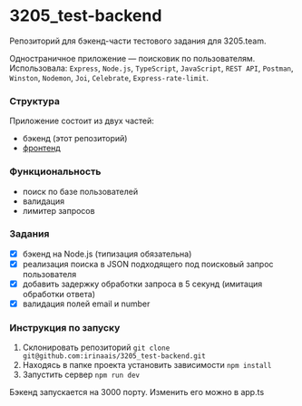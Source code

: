 # 3205_test-backend

Репозиторий для бэкенд-части тестового задания для 3205.team.

Одностраничное приложение — поисковик по пользователям.
Использовала: `Express`, `Node.js`, `TypeScript`, `JavaScript`, `REST API`, `Postman`, `Winston`, 
`Nodemon`, `Joi`, `Celebrate`, `Express-rate-limit`.

### Структура
Приложение состоит из двух частей:

* бэкенд (этот репозиторий)
* [фронтенд](https://github.com/irinaais/3205_test)

### Функциональность
* поиск по базе пользователей
* валидация
* лимитер запросов

### Задания
- [x] бэкенд на Node.js (типизация обязательна)
- [x] реализация поиска в JSON подходящего под поисковый запрос пользователя
- [x] добавить задержку обработки запроса в 5 секунд (имитация обработки ответа)
- [x] валидация полей email и number

### Инструкция по запуску
1. Склонировать репозиторий
`git clone git@github.com:irinaais/3205_test-backend.git`
2. Находясь в папке проекта установить зависимости
`npm install`
3. Запустить сервер
`npm run dev`

Бэкенд запускается на 3000 порту. Изменить его можно в app.ts
